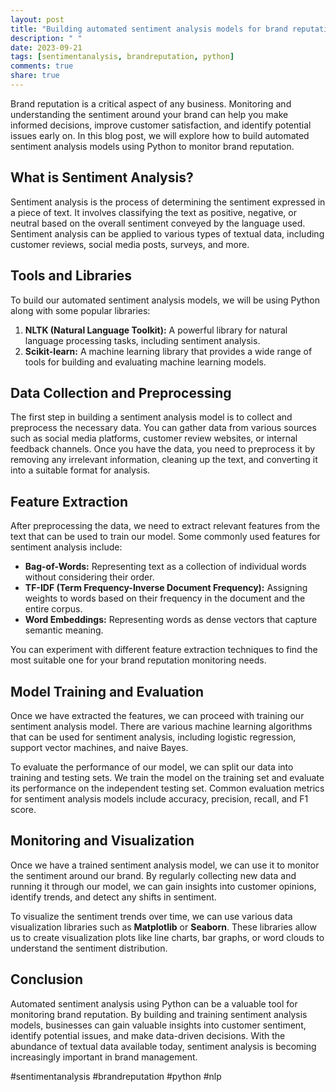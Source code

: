 ```yaml
---
layout: post
title: "Building automated sentiment analysis models for brand reputation monitoring using Python"
description: " "
date: 2023-09-21
tags: [sentimentanalysis, brandreputation, python]
comments: true
share: true
---
```


Brand reputation is a critical aspect of any business. Monitoring and understanding the sentiment around your brand can help you make informed decisions, improve customer satisfaction, and identify potential issues early on. In this blog post, we will explore how to build automated sentiment analysis models using Python to monitor brand reputation.

## What is Sentiment Analysis?

Sentiment analysis is the process of determining the sentiment expressed in a piece of text. It involves classifying the text as positive, negative, or neutral based on the overall sentiment conveyed by the language used. Sentiment analysis can be applied to various types of textual data, including customer reviews, social media posts, surveys, and more.

## Tools and Libraries

To build our automated sentiment analysis models, we will be using Python along with some popular libraries:

1. **NLTK (Natural Language Toolkit):** A powerful library for natural language processing tasks, including sentiment analysis.
2. **Scikit-learn:** A machine learning library that provides a wide range of tools for building and evaluating machine learning models.

## Data Collection and Preprocessing

The first step in building a sentiment analysis model is to collect and preprocess the necessary data. You can gather data from various sources such as social media platforms, customer review websites, or internal feedback channels. Once you have the data, you need to preprocess it by removing any irrelevant information, cleaning up the text, and converting it into a suitable format for analysis.

## Feature Extraction

After preprocessing the data, we need to extract relevant features from the text that can be used to train our model. Some commonly used features for sentiment analysis include:

- **Bag-of-Words:** Representing text as a collection of individual words without considering their order.
- **TF-IDF (Term Frequency-Inverse Document Frequency):** Assigning weights to words based on their frequency in the document and the entire corpus.
- **Word Embeddings:** Representing words as dense vectors that capture semantic meaning.

You can experiment with different feature extraction techniques to find the most suitable one for your brand reputation monitoring needs.

## Model Training and Evaluation

Once we have extracted the features, we can proceed with training our sentiment analysis model. There are various machine learning algorithms that can be used for sentiment analysis, including logistic regression, support vector machines, and naive Bayes.

To evaluate the performance of our model, we can split our data into training and testing sets. We train the model on the training set and evaluate its performance on the independent testing set. Common evaluation metrics for sentiment analysis models include accuracy, precision, recall, and F1 score.

## Monitoring and Visualization

Once we have a trained sentiment analysis model, we can use it to monitor the sentiment around our brand. By regularly collecting new data and running it through our model, we can gain insights into customer opinions, identify trends, and detect any shifts in sentiment.

To visualize the sentiment trends over time, we can use various data visualization libraries such as **Matplotlib** or **Seaborn**. These libraries allow us to create visualization plots like line charts, bar graphs, or word clouds to understand the sentiment distribution.

## Conclusion

Automated sentiment analysis using Python can be a valuable tool for monitoring brand reputation. By building and training sentiment analysis models, businesses can gain valuable insights into customer sentiment, identify potential issues, and make data-driven decisions. With the abundance of textual data available today, sentiment analysis is becoming increasingly important in brand management.

#sentimentanalysis #brandreputation #python #nlp